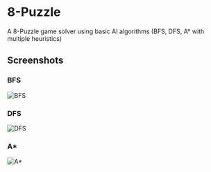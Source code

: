 
# 8-Puzzle

A 8-Puzzle game solver using basic AI algorithms (BFS, DFS, A* with multiple heuristics)

## Screenshots

### BFS
![BFS](https://i.ibb.co/nzK87Q8/bfs.gif)

### DFS
![DFS](https://i.ibb.co/cJgD0cF/dfs.gif)

### A*
![A*](https://i.ibb.co/N9nWCWP/aStar.gif)
